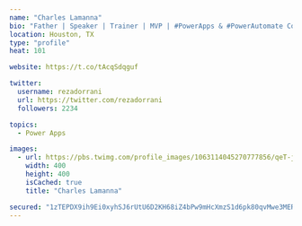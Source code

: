 ```yaml
---
name: "Charles Lamanna"
bio: "Father | Speaker | Trainer | MVP | #PowerApps & #PowerAutomate Community Super User | YouTuber Right-pointing triangle http://youtube.com/c/rezadorrani | Learn - Share - Clockwise rightwards and leftwards open circle arrows"
location: Houston, TX
type: "profile"
heat: 101

website: https://t.co/tAcqSdqguf

twitter:
  username: rezadorrani
  url: https://twitter.com/rezadorrani
  followers: 2234

topics:
  - Power Apps

images:
  - url: https://pbs.twimg.com/profile_images/1063114045270777856/qeT-jpWr_400x400.jpg
    width: 400
    height: 400
    isCached: true
    title: "Charles Lamanna"

secured: "1zTEPDX9ih9Ei0xyhSJ6rUtU6D2KH68iZ4bPw9mHcXmzS1d6pk80qvMwe3MER0TpA77DM6LGt5CZUsd536cQZgWk3/nIhscALCRaaz32viZbuZi1fm/emaz+K6NwXz5oo7sI2LqDUaWlnSSCw3HHER9JzCoXheN4uS1BLK2Dyy4vb3tK96xp2yrzEZ/2HamfclV9Ho90KoaJ48IG8ESSRKlupXWtlSIVCZzZS3vh3DRn469fr1L8eNVQPXFJNP0Y/jpss+Bty713w8KQvgR0JO4f2yzxsd1AIkXq5dpr0LfTnw9Ffk7jkZoatwIdWRFcx+KOkt4oIqnMw0E5dStL8hmtV4lyaj30Ipn5k9wfBN+SuoxFa5LY7GtDgG+jYbJ2YRTt0EYu2/hC6AJiePRt4w==;v6BqEnCKkBCWj5CtRJun+w=="
---
```


